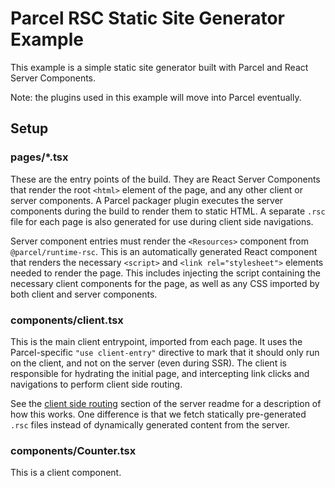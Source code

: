 # Parcel RSC Static Site Generator Example

This example is a simple static site generator built with Parcel and React Server Components.

Note: the plugins used in this example will move into Parcel eventually.

## Setup

### pages/*.tsx

These are the entry points of the build. They are React Server Components that render the root `<html>` element of the page, and any other client or server components. A Parcel packager plugin executes the server components during the build to render them to static HTML. A separate `.rsc` file for each page is also generated for use during client side navigations.

Server component entries must render the `<Resources>` component from `@parcel/runtime-rsc`. This is an automatically generated React component that renders the necessary `<script>` and `<link rel="stylesheet">` elements needed to render the page. This includes injecting the script containing the necessary client components for the page, as well as any CSS imported by both client and server components.

### components/client.tsx

This is the main client entrypoint, imported from each page. It uses the Parcel-specific `"use client-entry"` directive to mark that it should only run on the client, and not on the server (even during SSR). The client is responsible for hydrating the initial page, and intercepting link clicks and navigations to perform client side routing.

See the [client side routing](../server/README.md#client-side-routing) section of the server readme for a description of how this works. One difference is that we fetch statically pre-generated `.rsc` files instead of dynamically generated content from the server.

### components/Counter.tsx

This is a client component.
